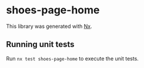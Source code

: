 # shoes-page-home

This library was generated with [Nx](https://nx.dev).

## Running unit tests

Run `nx test shoes-page-home` to execute the unit tests.
